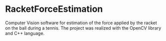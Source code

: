 # RacketForceEstimation

Computer Vision software for estimation of the force applied by the racket on the ball during a tennis.
The project was realized with the OpenCV library and C++ language.  
